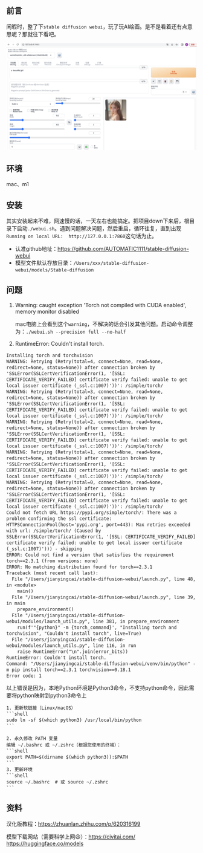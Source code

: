 ## 前言
闲暇时，整了下`stable diffusion webui`，玩了玩AI绘画。是不是看着还有点意思呢？那就往下看吧。

![demo.png](demo.png)

## 环境
mac、m1

## 安装
其实安装起来不难，网速慢的话，一天左右也能搞定。把项目down下来后，根目录下启动`./webui.sh`。遇到问题解决问题，然后重启，循环往复，直到出现`Running on local URL:  http://127.0.0.1:7860`这句话为止。
* 认准github地址：https://github.com/AUTOMATIC1111/stable-diffusion-webui
* 模型文件默认存放目录：`/Users/xxx/stable-diffusion-webui/models/Stable-diffusion`

## 问题
1. Warning: caught exception 'Torch not compiled with CUDA enabled', memory monitor disabled

    mac电脑上会看到这个`warning`，不解决的话会引发其他问题。启动命令调整为：`./webui.sh --precision full --no-half`

2. RuntimeError: Couldn't install torch.
```shell
Installing torch and torchvision
WARNING: Retrying (Retry(total=4, connect=None, read=None, redirect=None, status=None)) after connection broken by 'SSLError(SSLCertVerificationError(1, '[SSL: CERTIFICATE_VERIFY_FAILED] certificate verify failed: unable to get local issuer certificate (_ssl.c:1007)'))': /simple/torch/
WARNING: Retrying (Retry(total=3, connect=None, read=None, redirect=None, status=None)) after connection broken by 'SSLError(SSLCertVerificationError(1, '[SSL: CERTIFICATE_VERIFY_FAILED] certificate verify failed: unable to get local issuer certificate (_ssl.c:1007)'))': /simple/torch/
WARNING: Retrying (Retry(total=2, connect=None, read=None, redirect=None, status=None)) after connection broken by 'SSLError(SSLCertVerificationError(1, '[SSL: CERTIFICATE_VERIFY_FAILED] certificate verify failed: unable to get local issuer certificate (_ssl.c:1007)'))': /simple/torch/
WARNING: Retrying (Retry(total=1, connect=None, read=None, redirect=None, status=None)) after connection broken by 'SSLError(SSLCertVerificationError(1, '[SSL: CERTIFICATE_VERIFY_FAILED] certificate verify failed: unable to get local issuer certificate (_ssl.c:1007)'))': /simple/torch/
WARNING: Retrying (Retry(total=0, connect=None, read=None, redirect=None, status=None)) after connection broken by 'SSLError(SSLCertVerificationError(1, '[SSL: CERTIFICATE_VERIFY_FAILED] certificate verify failed: unable to get local issuer certificate (_ssl.c:1007)'))': /simple/torch/
Could not fetch URL https://pypi.org/simple/torch/: There was a problem confirming the ssl certificate: HTTPSConnectionPool(host='pypi.org', port=443): Max retries exceeded with url: /simple/torch/ (Caused by SSLError(SSLCertVerificationError(1, '[SSL: CERTIFICATE_VERIFY_FAILED] certificate verify failed: unable to get local issuer certificate (_ssl.c:1007)'))) - skipping
ERROR: Could not find a version that satisfies the requirement torch==2.3.1 (from versions: none)
ERROR: No matching distribution found for torch==2.3.1
Traceback (most recent call last):
  File "/Users/jianyingcai/stable-diffusion-webui/launch.py", line 48, in <module>
    main()
  File "/Users/jianyingcai/stable-diffusion-webui/launch.py", line 39, in main
    prepare_environment()
  File "/Users/jianyingcai/stable-diffusion-webui/modules/launch_utils.py", line 381, in prepare_environment
    run(f'"{python}" -m {torch_command}', "Installing torch and torchvision", "Couldn't install torch", live=True)
  File "/Users/jianyingcai/stable-diffusion-webui/modules/launch_utils.py", line 116, in run
    raise RuntimeError("\n".join(error_bits))
RuntimeError: Couldn't install torch.
Command: "/Users/jianyingcai/stable-diffusion-webui/venv/bin/python" -m pip install torch==2.3.1 torchvision==0.18.1
Error code: 1
```
以上错误是因为，本地Python环境是Python3命令，不支持python命令，因此需要将python映射到python3命令上

    1. 更新软链接（Linux/macOS）
    ```shell
    sudo ln -sf $(which python3) /usr/local/bin/python
    ```
    
    2. 永久修改 PATH 变量  
    编辑 ~/.bashrc 或 ~/.zshrc（根据您使用的终端）：
    ```shell
    export PATH=$(dirname $(which python3)):$PATH
    ```
    3. 更新环境
    ```shell
    source ~/.bashrc  # 或 source ~/.zshrc
    ```

## 资料
汉化版教程：https://zhuanlan.zhihu.com/p/620316199

模型下载网站（需要科学上网😆）：https://civitai.com/ https://huggingface.co/models


